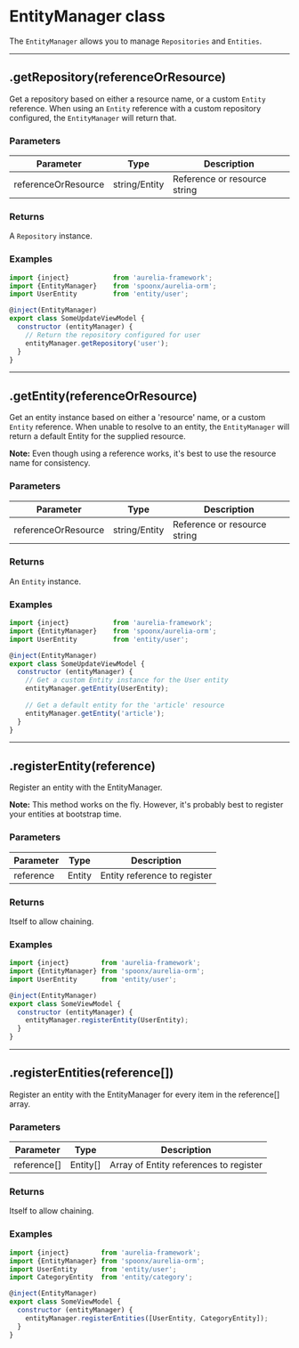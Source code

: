 # EntityManager class

The `EntityManager` allows you to manage `Repositories` and `Entities`.

-----

.getRepository(referenceOrResource)
------

Get a repository based on either a resource name, or a custom  `Entity` reference.
When using an `Entity` reference with a custom repository configured, the `EntityManager` will return that.

### Parameters

| Parameter           | Type          | Description                  |
| ------------------- | ------------- | ---------------------------- |
| referenceOrResource | string/Entity | Reference or resource string |

### Returns
A `Repository` instance.

### Examples

```javascript
import {inject}           from 'aurelia-framework';
import {EntityManager} 	  from 'spoonx/aurelia-orm';
import UserEntity         from 'entity/user';

@inject(EntityManager)
export class SomeUpdateViewModel {
  constructor (entityManager) {
    // Return the repository configured for user
    entityManager.getRepository('user');
  }
}
```

--------

.getEntity(referenceOrResource)
------

Get an entity instance based on either a 'resource' name, or a custom `Entity` reference.
When unable to resolve to an entity, the `EntityManager` will return a default Entity for the supplied resource.

**Note:** Even though using a reference works, it's best to use the resource name for consistency.

### Parameters

| Parameter           | Type          | Description                  |
| ------------------- | ------------- | ---------------------------- |
| referenceOrResource | string/Entity | Reference or resource string |

### Returns
An `Entity` instance.

### Examples

```javascript
import {inject}           from 'aurelia-framework';
import {EntityManager} 	  from 'spoonx/aurelia-orm';
import UserEntity         from 'entity/user';

@inject(EntityManager)
export class SomeUpdateViewModel {
  constructor (entityManager) {
    // Get a custom Entity instance for the User entity
    entityManager.getEntity(UserEntity);
    
    // Get a default entity for the 'article' resource
    entityManager.getEntity('article');
  }
}
```

--------

.registerEntity(reference)
------

Register an entity with the EntityManager.

**Note:** This method works on the fly. However, it's probably best to register your entities at bootstrap time.

### Parameters

| Parameter | Type   | Description                  |
| --------- | ------ | ---------------------------- |
| reference | Entity | Entity reference to register |

### Returns
Itself to allow chaining.

### Examples

```javascript
import {inject}        from 'aurelia-framework';
import {EntityManager} from 'spoonx/aurelia-orm';
import UserEntity      from 'entity/user';

@inject(EntityManager)
export class SomeViewModel {
  constructor (entityManager) {
    entityManager.registerEntity(UserEntity);
  }
}
```

--------

.registerEntities(reference[])
------

Register an entity with the EntityManager for every item in the reference[] array.

### Parameters

| Parameter   | Type     | Description                            |
| ----------- | -------- | -------------------------------------- |
| reference[] | Entity[] | Array of Entity references to register |

### Returns
Itself to allow chaining.

### Examples

```javascript
import {inject}        from 'aurelia-framework';
import {EntityManager} from 'spoonx/aurelia-orm';
import UserEntity      from 'entity/user';
import CategoryEntity  from 'entity/category';

@inject(EntityManager)
export class SomeViewModel {
  constructor (entityManager) {
    entityManager.registerEntities([UserEntity, CategoryEntity]);
  }
}
```
